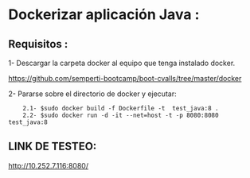 # Dockerizar aplicación Java :

## Requisitos : 

  1-  Descargar la carpeta docker al equipo que tenga instalado docker. 
  
  https://github.com/semperti-bootcamp/boot-cvalls/tree/master/docker
  
  2-  Pararse sobre el directorio de docker  y ejecutar:
  
        2.1- $sudo docker build -f Dockerfile -t  test_java:8 .
        2.2- $sudo docker run -d -it --net=host -t -p 8080:8080 test_java:8

## LINK DE TESTEO:
http://10.252.7.116:8080/ 
       
 
